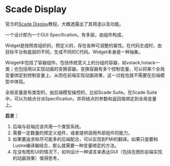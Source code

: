 # Scade Display

官方的[Scade Display](https://i.youku.com/u/UNTc4NDM1NjU2?spm=a2h0k.11417342.soresults.dname)教程，大概透露出了其用途以及功能。

一个设计即为一个GUI Specification。有多层，由组件构成。

Widget是按照库组织的，预定义的，存在各种可调整的属性。在代码生成时，由目标平台和底层的不同，生成不同的C代码。Widget本身是一种抽象。

Widget中包括了容器组件。包括传统意义上的分组的容器，如vstack,hstack一类；也包括用以实现动画的变换容器。变换容器有多个控制变量，可以将某个全局变量绑定到控制变量上，从而在前端实现动画效果，这一过程也就不需要在后端模型中体现。

全局变量是有类型的，由后端模型操控的，比如Scade Suite。在Scade Suite中，可以为结点分派Specification，并将结点的参数和返回值绑定到全局变量上。

**启发：**

1. 后端与前端应该共用一个类型系统。
2. 需要一定数量的预定义组件，或者提供调用外部组件的能力。
3. 如果要追求和尽可能多的后端配合，可以实现到FMI的翻译。如果只是要和Lustre编译器结合，那么就需要一种变量绑定的方法。
4. 在没有图形UI的情况下，如何设计一种语言来表达GUI（包括在图形前端实现的动画效果）值得思考。